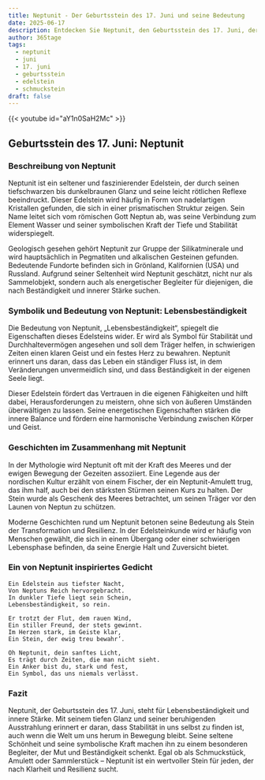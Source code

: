 ```yaml
---
title: Neptunit - Der Geburtsstein des 17. Juni und seine Bedeutung
date: 2025-06-17
description: Entdecken Sie Neptunit, den Geburtsstein des 17. Juni, der Lebensbeständigkeit symbolisiert. Seine Symbolik und Geschichte werden Sie inspirieren.
author: 365tage
tags:
  - neptunit
  - juni
  - 17. juni
  - geburtsstein
  - edelstein
  - schmuckstein
draft: false
---
```


{{< youtube id="aY1n0SaH2Mc" >}}


## Geburtsstein des 17. Juni: Neptunit

### Beschreibung von Neptunit

Neptunit ist ein seltener und faszinierender Edelstein, der durch seinen tiefschwarzen bis dunkelbraunen Glanz und seine leicht rötlichen Reflexe beeindruckt. Dieser Edelstein wird häufig in Form von nadelartigen Kristallen gefunden, die sich in einer prismatischen Struktur zeigen. Sein Name leitet sich vom römischen Gott Neptun ab, was seine Verbindung zum Element Wasser und seiner symbolischen Kraft der Tiefe und Stabilität widerspiegelt.

Geologisch gesehen gehört Neptunit zur Gruppe der Silikatminerale und wird hauptsächlich in Pegmatiten und alkalischen Gesteinen gefunden. Bedeutende Fundorte befinden sich in Grönland, Kalifornien (USA) und Russland. Aufgrund seiner Seltenheit wird Neptunit geschätzt, nicht nur als Sammelobjekt, sondern auch als energetischer Begleiter für diejenigen, die nach Beständigkeit und innerer Stärke suchen.

### Symbolik und Bedeutung von Neptunit: Lebensbeständigkeit

Die Bedeutung von Neptunit, „Lebensbeständigkeit“, spiegelt die Eigenschaften dieses Edelsteins wider. Er wird als Symbol für Stabilität und Durchhaltevermögen angesehen und soll dem Träger helfen, in schwierigen Zeiten einen klaren Geist und ein festes Herz zu bewahren. Neptunit erinnert uns daran, dass das Leben ein ständiger Fluss ist, in dem Veränderungen unvermeidlich sind, und dass Beständigkeit in der eigenen Seele liegt.

Dieser Edelstein fördert das Vertrauen in die eigenen Fähigkeiten und hilft dabei, Herausforderungen zu meistern, ohne sich von äußeren Umständen überwältigen zu lassen. Seine energetischen Eigenschaften stärken die innere Balance und fördern eine harmonische Verbindung zwischen Körper und Geist.

### Geschichten im Zusammenhang mit Neptunit

In der Mythologie wird Neptunit oft mit der Kraft des Meeres und der ewigen Bewegung der Gezeiten assoziiert. Eine Legende aus der nordischen Kultur erzählt von einem Fischer, der ein Neptunit-Amulett trug, das ihm half, auch bei den stärksten Stürmen seinen Kurs zu halten. Der Stein wurde als Geschenk des Meeres betrachtet, um seinen Träger vor den Launen von Neptun zu schützen.

Moderne Geschichten rund um Neptunit betonen seine Bedeutung als Stein der Transformation und Resilienz. In der Edelsteinkunde wird er häufig von Menschen gewählt, die sich in einem Übergang oder einer schwierigen Lebensphase befinden, da seine Energie Halt und Zuversicht bietet.

### Ein von Neptunit inspiriertes Gedicht

```
Ein Edelstein aus tiefster Nacht,  
Von Neptuns Reich hervorgebracht.  
In dunkler Tiefe liegt sein Schein,  
Lebensbeständigkeit, so rein.  

Er trotzt der Flut, dem rauen Wind,  
Ein stiller Freund, der stets gewinnt.  
Im Herzen stark, im Geiste klar,  
Ein Stein, der ewig treu bewahr’.  

Oh Neptunit, dein sanftes Licht,  
Es trägt durch Zeiten, die man nicht sieht.  
Ein Anker bist du, stark und fest,  
Ein Symbol, das uns niemals verlässt.  
```

### Fazit

Neptunit, der Geburtsstein des 17. Juni, steht für Lebensbeständigkeit und innere Stärke. Mit seinem tiefen Glanz und seiner beruhigenden Ausstrahlung erinnert er daran, dass Stabilität in uns selbst zu finden ist, auch wenn die Welt um uns herum in Bewegung bleibt. Seine seltene Schönheit und seine symbolische Kraft machen ihn zu einem besonderen Begleiter, der Mut und Beständigkeit schenkt. Egal ob als Schmuckstück, Amulett oder Sammlerstück – Neptunit ist ein wertvoller Stein für jeden, der nach Klarheit und Resilienz sucht.